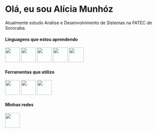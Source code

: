 # Olá, eu sou Alícia Munhóz

<p>Atualmente estudo Análise e Desenvolvimento de Sistemas na FATEC de Sorocaba.</p>

#### Linguagens que estou aprendendo
<img src="./icons/HTML.svg" width="48">
<img src="./icons/CSS.svg" width="48">
<img src="./icons/JavaScript.svg" width="48">
<img src="./icons/NodeJS-Dark.svg" width="48">
<img src="./icons/TypeScript.svg" width="48">

#### Ferramentas que utilizo
<img src="./icons/MongoDB.svg" width="48">
<img src="./icons/Postman.svg" width="48">
<img src="./icons/Figma-Dark.svg" width="48">

#### Minhas redes
[<img src="./icons/LinkedIn.svg" width="48">](https://www.linkedin.com/in/aliciamunhozfrancodecamargo/)

<!--START_SECTION:waka-->


<!--END_SECTION:waka-->
<!--
**aliciamunhoz/aliciamunhoz** is a ✨ _special_ ✨ repository because its `README.md` (this file) appears on your GitHub profile.

Here are some ideas to get you started:

- 🔭 I’m currently working on ...
- 🌱 I’m currently learning ...
- 👯 I’m looking to collaborate on ...
- 🤔 I’m looking for help with ...
- 💬 Ask me about ...
- 📫 How to reach me: ...
- 😄 Pronouns: ...
- ⚡ Fun fact: ...
-->
